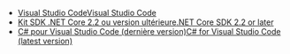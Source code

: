 * [<span data-ttu-id="2ba0f-101">Visual Studio Code</span><span class="sxs-lookup"><span data-stu-id="2ba0f-101">Visual Studio Code</span></span>](https://code.visualstudio.com/download)
* [<span data-ttu-id="2ba0f-102">Kit SDK .NET Core 2.2 ou version ultérieure</span><span class="sxs-lookup"><span data-stu-id="2ba0f-102">.NET Core SDK 2.2 or later</span></span>](https://www.microsoft.com/net/download/all)
* [<span data-ttu-id="2ba0f-103">C# pour Visual Studio Code (dernière version)</span><span class="sxs-lookup"><span data-stu-id="2ba0f-103">C# for Visual Studio Code (latest version)</span></span>](https://marketplace.visualstudio.com/items?itemName=ms-vscode.csharp)